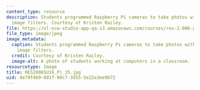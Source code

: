 ```yaml
---
content_type: resource
description: Students programmed Raspberry Pi cameras to take photos with different
  image filters. Courtesy of Kristen Railey.
file: https://ol-ocw-studio-app-qa.s3.amazonaws.com/courses/res-2-006-girls-who-build-cameras-summer-2016/4e79f489601f90c73d555e22e3ee9b72_RES2006SU16_Pi_35.jpg
file_type: image/jpeg
image_metadata:
  caption: Students programmed Raspberry Pi cameras to take photos with different
    image filters.
  credit: Courtesy of Kristen Railey.
  image-alt: A photo of students working at computers in a classroom.
resourcetype: Image
title: RES2006SU16_Pi_35.jpg
uid: 4e79f489-601f-90c7-3d55-5e22e3ee9b72
---
```

